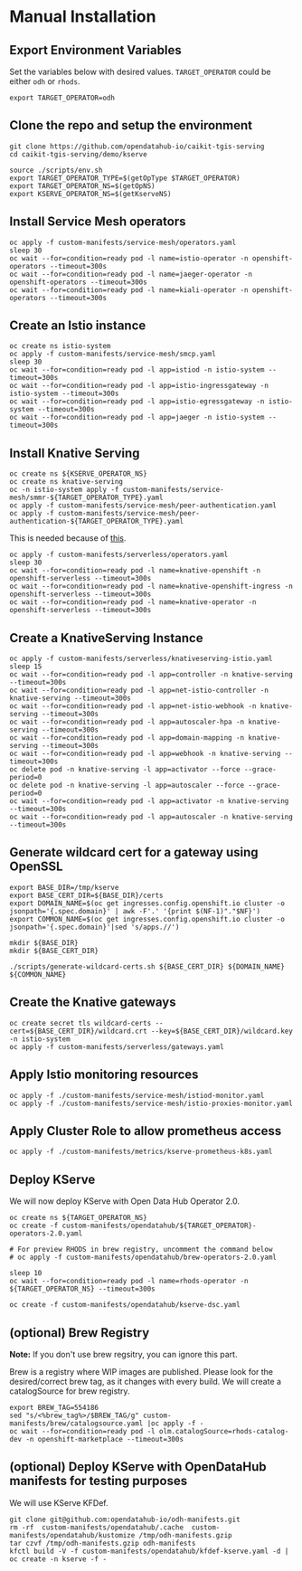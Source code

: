 # Manual Installation
## Export Environment Variables
Set the variables below with desired values.
`TARGET_OPERATOR` could be either `odh` or `rhods`.
~~~
export TARGET_OPERATOR=odh
~~~
## Clone the repo and setup the environment
~~~
git clone https://github.com/opendatahub-io/caikit-tgis-serving
cd caikit-tgis-serving/demo/kserve

source ./scripts/env.sh
export TARGET_OPERATOR_TYPE=$(getOpType $TARGET_OPERATOR)
export TARGET_OPERATOR_NS=$(getOpNS)
export KSERVE_OPERATOR_NS=$(getKserveNS)
~~~

## Install Service Mesh operators
~~~
oc apply -f custom-manifests/service-mesh/operators.yaml
sleep 30
oc wait --for=condition=ready pod -l name=istio-operator -n openshift-operators --timeout=300s
oc wait --for=condition=ready pod -l name=jaeger-operator -n openshift-operators --timeout=300s
oc wait --for=condition=ready pod -l name=kiali-operator -n openshift-operators --timeout=300s
~~~

## Create an Istio instance
~~~
oc create ns istio-system
oc apply -f custom-manifests/service-mesh/smcp.yaml
sleep 30
oc wait --for=condition=ready pod -l app=istiod -n istio-system --timeout=300s
oc wait --for=condition=ready pod -l app=istio-ingressgateway -n istio-system --timeout=300s
oc wait --for=condition=ready pod -l app=istio-egressgateway -n istio-system --timeout=300s
oc wait --for=condition=ready pod -l app=jaeger -n istio-system --timeout=300s
~~~

## Install Knative Serving
~~~
oc create ns ${KSERVE_OPERATOR_NS}
oc create ns knative-serving
oc -n istio-system apply -f custom-manifests/service-mesh/smmr-${TARGET_OPERATOR_TYPE}.yaml 
oc apply -f custom-manifests/service-mesh/peer-authentication.yaml
oc apply -f custom-manifests/service-mesh/peer-authentication-${TARGET_OPERATOR_TYPE}.yaml 
~~~
This is needed because of [this](https://access.redhat.com/documentation/en-us/openshift_container_platform/4.12/html/serverless/serving#serverless-domain-mapping-custom-tls-cert_domain-mapping-custom-tls-cert).

~~~
oc apply -f custom-manifests/serverless/operators.yaml
sleep 30
oc wait --for=condition=ready pod -l name=knative-openshift -n openshift-serverless --timeout=300s
oc wait --for=condition=ready pod -l name=knative-openshift-ingress -n openshift-serverless --timeout=300s
oc wait --for=condition=ready pod -l name=knative-operator -n openshift-serverless --timeout=300s
~~~

## Create a KnativeServing Instance
~~~
oc apply -f custom-manifests/serverless/knativeserving-istio.yaml
sleep 15
oc wait --for=condition=ready pod -l app=controller -n knative-serving --timeout=300s
oc wait --for=condition=ready pod -l app=net-istio-controller -n knative-serving --timeout=300s
oc wait --for=condition=ready pod -l app=net-istio-webhook -n knative-serving --timeout=300s
oc wait --for=condition=ready pod -l app=autoscaler-hpa -n knative-serving --timeout=300s
oc wait --for=condition=ready pod -l app=domain-mapping -n knative-serving --timeout=300s
oc wait --for=condition=ready pod -l app=webhook -n knative-serving --timeout=300s
oc delete pod -n knative-serving -l app=activator --force --grace-period=0
oc delete pod -n knative-serving -l app=autoscaler --force --grace-period=0
oc wait --for=condition=ready pod -l app=activator -n knative-serving --timeout=300s
oc wait --for=condition=ready pod -l app=autoscaler -n knative-serving --timeout=300s
~~~

## Generate wildcard cert for a gateway using OpenSSL
~~~
export BASE_DIR=/tmp/kserve
export BASE_CERT_DIR=${BASE_DIR}/certs
export DOMAIN_NAME=$(oc get ingresses.config.openshift.io cluster -o jsonpath='{.spec.domain}' | awk -F'.' '{print $(NF-1)"."$NF}')
export COMMON_NAME=$(oc get ingresses.config.openshift.io cluster -o jsonpath='{.spec.domain}'|sed 's/apps.//')

mkdir ${BASE_DIR}
mkdir ${BASE_CERT_DIR}

./scripts/generate-wildcard-certs.sh ${BASE_CERT_DIR} ${DOMAIN_NAME} ${COMMON_NAME}
~~~

## Create the Knative gateways
~~~
oc create secret tls wildcard-certs --cert=${BASE_CERT_DIR}/wildcard.crt --key=${BASE_CERT_DIR}/wildcard.key -n istio-system
oc apply -f custom-manifests/serverless/gateways.yaml
~~~

## Apply Istio monitoring resources 
~~~
oc apply -f ./custom-manifests/service-mesh/istiod-monitor.yaml 
oc apply -f ./custom-manifests/service-mesh/istio-proxies-monitor.yaml 
~~~

## Apply Cluster Role to allow prometheus access 
~~~
oc apply -f ./custom-manifests/metrics/kserve-prometheus-k8s.yaml
~~~
## Deploy KServe
We will now deploy KServe with Open Data Hub Operator 2.0.
~~~
oc create ns ${TARGET_OPERATOR_NS}
oc create -f custom-manifests/opendatahub/${TARGET_OPERATOR}-operators-2.0.yaml

# For preview RHODS in brew registry, uncomment the command below
# oc apply -f custom-manifests/opendatahub/brew-operators-2.0.yaml

sleep 10
oc wait --for=condition=ready pod -l name=rhods-operator -n ${TARGET_OPERATOR_NS} --timeout=300s 

oc create -f custom-manifests/opendatahub/kserve-dsc.yaml
~~~
## (optional) Brew Registry
**Note:** If you don't use brew regsitry, you can ignore this part.

Brew is a registry where WIP images are published. Please look for the desired/correct brew tag, as it changes with every build. We will create a catalogSource for brew registry.
~~~
export BREW_TAG=554186
sed "s/<%brew_tag%>/$BREW_TAG/g" custom-manifests/brew/catalogsource.yaml |oc apply -f -
oc wait --for=condition=ready pod -l olm.catalogSource=rhods-catalog-dev -n openshift-marketplace --timeout=300s  
~~~

## (optional) Deploy KServe with OpenDataHub manifests for testing purposes
We will use KServe KFDef.
~~~
git clone git@github.com:opendatahub-io/odh-manifests.git
rm -rf  custom-manifests/opendatahub/.cache  custom-manifests/opendatahub/kustomize /tmp/odh-manifests.gzip
tar czvf /tmp/odh-manifests.gzip odh-manifests
kfctl build -V -f custom-manifests/opendatahub/kfdef-kserve.yaml -d | oc create -n kserve -f -
~~~
